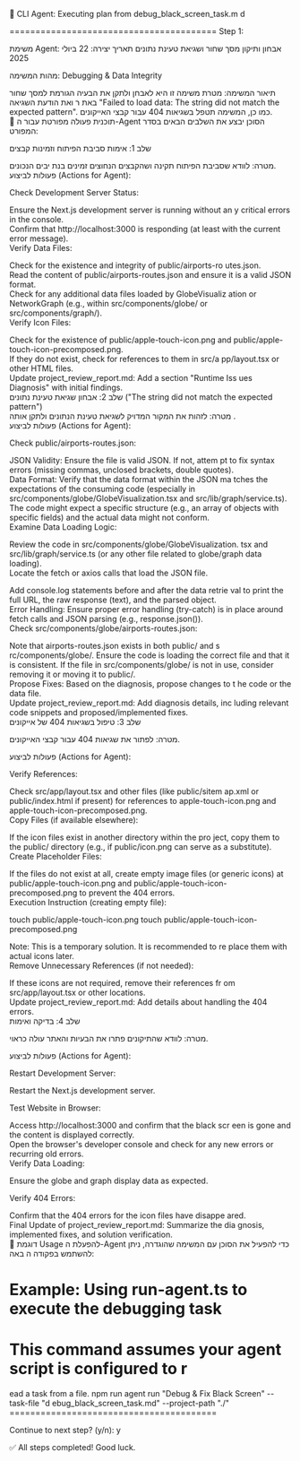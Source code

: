 
🦁 CLI Agent: Executing plan from debug_black_screen_task.m
d                                                          

========================================
Step 1:

משימת Agent: אבחון ותיקון מסך שחור ושגיאת טעינת נתונים
תאריך יצירה: 22 ביולי 2025

מהות המשימה: Debugging & Data Integrity

תיאור המשימה:
מטרת משימה זו היא לאבחן ולתקן את הבעיה הגורמת למסך שחור באת
ר ואת הודעת השגיאה "Failed to load data: The string did not match the expected pattern". כמו כן, המשימה תטפל בשגיאות 404 עבור קבצי האייקונים.                                    
🚀 תוכנית פעולה מפורטת עבור ה-Agent
הסוכן יבצע את השלבים הבאים בסדר המפורט:

שלב 1: אימות סביבת הפיתוח וזמינות קבצים

מטרה: לוודא שסביבת הפיתוח תקינה ושהקבצים הנחוצים זמינים בנת
יבים הנכונים.                                              
פעולות לביצוע (Actions for Agent):

Check Development Server Status:

Ensure the Next.js development server is running without an
y critical errors in the console.                          
Confirm that http://localhost:3000 is responding (at least 
with the current error message).                           
Verify Data Files:

Check for the existence and integrity of public/airports-ro
utes.json.                                                 
Read the content of public/airports-routes.json and ensure 
it is a valid JSON format.                                 
Check for any additional data files loaded by GlobeVisualiz
ation or NetworkGraph (e.g., within src/components/globe/ or src/components/graph/).                                  
Verify Icon Files:

Check for the existence of public/apple-touch-icon.png and 
public/apple-touch-icon-precomposed.png.                   
If they do not exist, check for references to them in src/a
pp/layout.tsx or other HTML files.                         
Update project_review_report.md: Add a section "Runtime Iss
ues Diagnosis" with initial findings.                      
שלב 2: אבחון שגיאת טעינת נתונים ("The string did not match 
the expected pattern")                                     
מטרה: לזהות את המקור המדויק לשגיאת טעינת הנתונים ולתקן אותה
.                                                          
פעולות לביצוע (Actions for Agent):

Check public/airports-routes.json:

JSON Validity: Ensure the file is valid JSON. If not, attem
pt to fix syntax errors (missing commas, unclosed brackets, double quotes).                                           
Data Format: Verify that the data format within the JSON ma
tches the expectations of the consuming code (especially in src/components/globe/GlobeVisualization.tsx and src/lib/graph/service.ts). The code might expect a specific structure (e.g., an array of objects with specific fields) and the actual data might not conform.                              
Examine Data Loading Logic:

Review the code in src/components/globe/GlobeVisualization.
tsx and src/lib/graph/service.ts (or any other file related to globe/graph data loading).                             
Locate the fetch or axios calls that load the JSON file.

Add console.log statements before and after the data retrie
val to print the full URL, the raw response (text), and the parsed object.                                            
Error Handling: Ensure proper error handling (try-catch) is
 in place around fetch calls and JSON parsing (e.g., response.json()).                                                
Check src/components/globe/airports-routes.json:

Note that airports-routes.json exists in both public/ and s
rc/components/globe/. Ensure the code is loading the correct file and that it is consistent. If the file in src/components/globe/ is not in use, consider removing it or moving it to public/.                                              
Propose Fixes: Based on the diagnosis, propose changes to t
he code or the data file.                                  
Update project_review_report.md: Add diagnosis details, inc
luding relevant code snippets and proposed/implemented fixes.                                                         
שלב 3: טיפול בשגיאות 404 של אייקונים

מטרה: לפתור את שגיאות 404 עבור קבצי האייקונים.

פעולות לביצוע (Actions for Agent):

Verify References:

Check src/app/layout.tsx and other files (like public/sitem
ap.xml or public/index.html if present) for references to apple-touch-icon.png and apple-touch-icon-precomposed.png.  
Copy Files (if available elsewhere):

If the icon files exist in another directory within the pro
ject, copy them to the public/ directory (e.g., if public/icon.png can serve as a substitute).                        
Create Placeholder Files:

If the files do not exist at all, create empty image files 
(or generic icons) at public/apple-touch-icon.png and public/apple-touch-icon-precomposed.png to prevent the 404 errors.                                                         
Execution Instruction (creating empty file):

touch public/apple-touch-icon.png
touch public/apple-touch-icon-precomposed.png

Note: This is a temporary solution. It is recommended to re
place them with actual icons later.                        
Remove Unnecessary References (if not needed):

If these icons are not required, remove their references fr
om src/app/layout.tsx or other locations.                  
Update project_review_report.md: Add details about handling
 the 404 errors.                                           
שלב 4: בדיקה ואימות

מטרה: לוודא שהתיקונים פתרו את הבעיות והאתר עולה כראוי.

פעולות לביצוע (Actions for Agent):

Restart Development Server:

Restart the Next.js development server.

Test Website in Browser:

Access http://localhost:3000 and confirm that the black scr
een is gone and the content is displayed correctly.        
Open the browser's developer console and check for any new 
errors or recurring old errors.                            
Verify Data Loading:

Ensure the globe and graph display data as expected.

Verify 404 Errors:

Confirm that the 404 errors for the icon files have disappe
ared.                                                      
Final Update of project_review_report.md: Summarize the dia
gnosis, implemented fixes, and solution verification.      
📝 דוגמת Usage להפעלת ה-Agent
כדי להפעיל את הסוכן עם המשימה שהוגדרה, ניתן להשתמש בפקודה ה
באה:                                                       
# Example: Using run-agent.ts to execute the debugging task
# This command assumes your agent script is configured to r
ead a task from a file.                                    npm run agent run "Debug & Fix Black Screen" --task-file "d
ebug_black_screen_task.md" --project-path "./"             ========================================

Continue to next step? (y/n): y

✅ All steps completed! Good luck.

